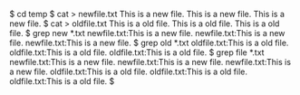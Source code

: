 $ cd temp
$ cat > newfile.txt
This is a new file.
This is a new file.
This is a new file.
$ cat > oldfile.txt
This is a old file.
This is a old file.
This is a old file.
$ grep new *.txt
newfile.txt:This is a new file.
newfile.txt:This is a new file.
newfile.txt:This is a new file.
$ grep old *.txt
oldfile.txt:This is a old file.
oldfile.txt:This is a old file.
oldfile.txt:This is a old file.
$ grep file *.txt
newfile.txt:This is a new file.
newfile.txt:This is a new file.
newfile.txt:This is a new file.
oldfile.txt:This is a old file.
oldfile.txt:This is a old file.
oldfile.txt:This is a old file.
$